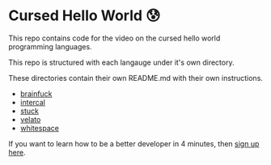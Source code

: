 # Cursed Hello World 😰

This repo contains code for the video on the cursed hello world programming languages.

This repo is structured with each langauge under it's own directory.

These directories contain their own README.md with their own instructions.

- [brainfuck](brainfuck)
- [intercal](intercal)
- [stuck](stuck)
- [velato](velato)
- [whitespace](whitespace)

If you want to learn how to be a better
developer in 4 minutes, then [sign up here](https://dreamsofcode.io).
